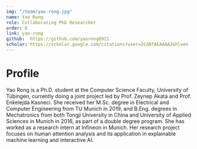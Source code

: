 ```yaml
---
img: "/team/yao-rong.jpg"
name: Yao Rong
role: Collaborating PhD Researcher
order: 8
link: yao-rong
github:  https://github.com/yaorong0921
scholar: https://scholar.google.com/citations?user=2CGNfAEAAAAJ&hl=en
---
```


# Profile
Yao Rong is a Ph.D. student at the Computer Science Faculty, University of Tübingen, currently doing a joint project led by Prof. Zeynep Akata and Prof. Enkelejda Kasneci.
She received her M.Sc. degree in Electrical and Computer Engineering from TU Munich in 2019,
and B.Eng. degrees in Mechatronics from both Tongji University in China and University of Applied Sciences in Munich in 2016,
as part of a double degree program. She has worked as a research intern at Infineon in Munich.
Her research project focuses on human attention analysis and its application in explainable machine learning and interactive AI.
